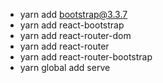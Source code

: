 - yarn add bootstrap@3.3.7
- yarn add react-bootstrap
- yarn add react-router-dom
- yarn add react-router
- yarn add react-router-bootstrap
- yarn global add serve
